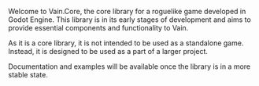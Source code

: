 
Welcome to Vain.Core, the core library for a roguelike game developed in Godot Engine. This library is in its early stages of development and aims to provide essential components and functionality to Vain.


As it is a core library, it is not intended to be used as a standalone game. Instead, it is designed to be used as a part of a larger project.

Documentation and examples will be available once the library is in a more stable state.

